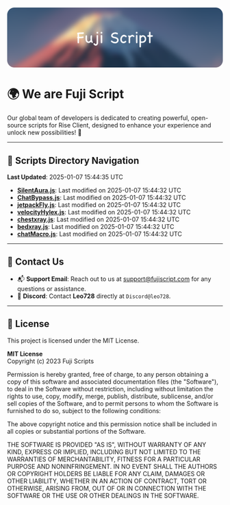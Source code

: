 ![Banner](.github/b.webp)

# 🌍 **We are Fuji Script**

Our global team of developers is dedicated to creating powerful, open-source scripts for Rise Client, designed to enhance your experience and unlock new possibilities! 🌟

---
<!-- SCRIPTS_NAVIGATION_START -->
## 📂 **Scripts Directory Navigation**

**Last Updated**: 2025-01-07 15:44:35 UTC

- **[SilentAura.js](scripts/SilentAura.js)**: Last modified on 2025-01-07 15:44:32 UTC
- **[ChatBypass.js](scripts/ChatBypass.js)**: Last modified on 2025-01-07 15:44:32 UTC
- **[jetpackFly.js](scripts/jetpackFly.js)**: Last modified on 2025-01-07 15:44:32 UTC
- **[velocityHylex.js](scripts/velocityHylex.js)**: Last modified on 2025-01-07 15:44:32 UTC
- **[chestxray.js](scripts/chestxray.js)**: Last modified on 2025-01-07 15:44:32 UTC
- **[bedxray.js](scripts/bedxray.js)**: Last modified on 2025-01-07 15:44:32 UTC
- **[chatMacro.js](scripts/chatMacro.js)**: Last modified on 2025-01-07 15:44:32 UTC

<!-- SCRIPTS_NAVIGATION_END -->

---

## 💬 **Contact Us**  
- 📬 **Support Email**: Reach out to us at [support@fujiscript.com](mailto:support@fujiscript.com) for any questions or assistance.  
- 💬 **Discord**: Contact **Leo728** directly at `Discord@leo728`.

---

## 📜 **License**

This project is licensed under the MIT License.  

**MIT License**  
Copyright (c) 2023 Fuji Scripts  

Permission is hereby granted, free of charge, to any person obtaining a copy of this software and associated documentation files (the "Software"), to deal in the Software without restriction, including without limitation the rights to use, copy, modify, merge, publish, distribute, sublicense, and/or sell copies of the Software, and to permit persons to whom the Software is furnished to do so, subject to the following conditions:  

The above copyright notice and this permission notice shall be included in all copies or substantial portions of the Software.  

THE SOFTWARE IS PROVIDED "AS IS", WITHOUT WARRANTY OF ANY KIND, EXPRESS OR IMPLIED, INCLUDING BUT NOT LIMITED TO THE WARRANTIES OF MERCHANTABILITY, FITNESS FOR A PARTICULAR PURPOSE AND NONINFRINGEMENT. IN NO EVENT SHALL THE AUTHORS OR COPYRIGHT HOLDERS BE LIABLE FOR ANY CLAIM, DAMAGES OR OTHER LIABILITY, WHETHER IN AN ACTION OF CONTRACT, TORT OR OTHERWISE, ARISING FROM, OUT OF OR IN CONNECTION WITH THE SOFTWARE OR THE USE OR OTHER DEALINGS IN THE SOFTWARE.  
